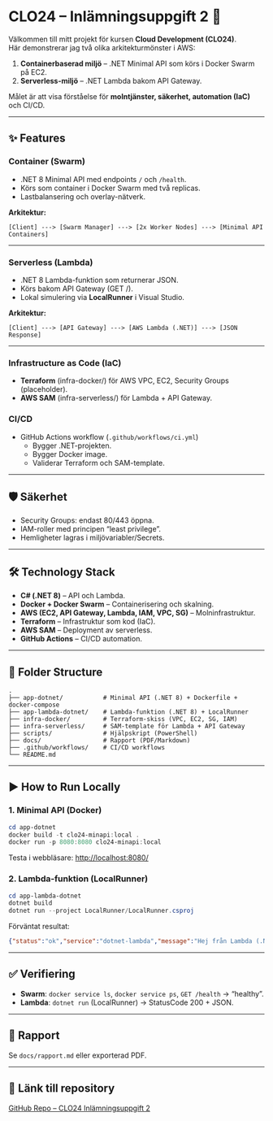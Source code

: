 # CLO24 – Inlämningsuppgift 2 🚀

Välkommen till mitt projekt för kursen **Cloud Development (CLO24)**.  
Här demonstrerar jag två olika arkitekturmönster i AWS:  

1. **Containerbaserad miljö** – .NET Minimal API som körs i Docker Swarm på EC2.  
2. **Serverless-miljö** – .NET Lambda bakom API Gateway.  

Målet är att visa förståelse för **molntjänster, säkerhet, automation (IaC)** och CI/CD.  

---

## ✨ Features  

### Container (Swarm)  
- .NET 8 Minimal API med endpoints `/` och `/health`.  
- Körs som container i Docker Swarm med två replicas.  
- Lastbalansering och overlay-nätverk.  

**Arkitektur:**  
```
[Client] ---> [Swarm Manager] ---> [2x Worker Nodes] ---> [Minimal API Containers]
```

---

### Serverless (Lambda)  
- .NET 8 Lambda-funktion som returnerar JSON.  
- Körs bakom API Gateway (GET /).  
- Lokal simulering via **LocalRunner** i Visual Studio.  

**Arkitektur:**  
```
[Client] ---> [API Gateway] ---> [AWS Lambda (.NET)] ---> [JSON Response]
```

---

### Infrastructure as Code (IaC)  
- **Terraform** (infra-docker/) för AWS VPC, EC2, Security Groups (placeholder).  
- **AWS SAM** (infra-serverless/) för Lambda + API Gateway.  

### CI/CD  
- GitHub Actions workflow (`.github/workflows/ci.yml`)  
  - Bygger .NET-projekten.  
  - Bygger Docker image.  
  - Validerar Terraform och SAM-template.  

---

## 🛡 Säkerhet  
- Security Groups: endast 80/443 öppna.  
- IAM-roller med principen “least privilege”.  
- Hemligheter lagras i miljövariabler/Secrets.  

---

## 🛠 Technology Stack  
- **C# (.NET 8)** – API och Lambda.  
- **Docker + Docker Swarm** – Containerisering och skalning.  
- **AWS (EC2, API Gateway, Lambda, IAM, VPC, SG)** – Molninfrastruktur.  
- **Terraform** – Infrastruktur som kod (IaC).  
- **AWS SAM** – Deployment av serverless.  
- **GitHub Actions** – CI/CD automation.  

---

## 📂 Folder Structure  
```
.
├── app-dotnet/           # Minimal API (.NET 8) + Dockerfile + docker-compose
├── app-lambda-dotnet/    # Lambda-funktion (.NET 8) + LocalRunner
├── infra-docker/         # Terraform-skiss (VPC, EC2, SG, IAM)
├── infra-serverless/     # SAM-template för Lambda + API Gateway
├── scripts/              # Hjälpskript (PowerShell)
├── docs/                 # Rapport (PDF/Markdown)
├── .github/workflows/    # CI/CD workflows
└── README.md
```

---

## ▶️ How to Run Locally  

### 1. Minimal API (Docker)  
```powershell
cd app-dotnet
docker build -t clo24-minapi:local .
docker run -p 8080:8080 clo24-minapi:local
```
Testa i webbläsare: [http://localhost:8080/](http://localhost:8080/)  

### 2. Lambda-funktion (LocalRunner)  
```powershell
cd app-lambda-dotnet
dotnet build
dotnet run --project LocalRunner/LocalRunner.csproj
```
Förväntat resultat:  
```json
{"status":"ok","service":"dotnet-lambda","message":"Hej från Lambda (.NET)!"}
```

---

## ✅ Verifiering  
- **Swarm**: `docker service ls`, `docker service ps`, `GET /health` → “healthy”.  
- **Lambda**: `dotnet run` (LocalRunner) → StatusCode 200 + JSON.  

---

## 📄 Rapport  
Se `docs/rapport.md` eller exporterad PDF.  

---

## 🔗 Länk till repository  
[GitHub Repo – CLO24 Inlämningsuppgift 2](https://github.com/OtrevligAbbe/CLO24-Inlamningsuppgift2-AlbinStenhoff)  
